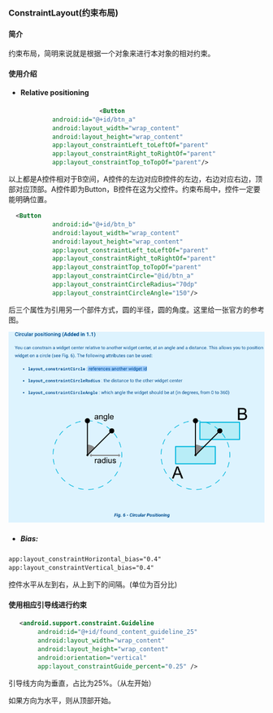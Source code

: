 ### ConstraintLayout(约束布局)

#### 简介

约束布局，简明来说就是根据一个对象来进行本对象的相对约束。

#### 使用介绍

* #### Relative positioning

```xml
						 <Button
            android:id="@+id/btn_a"
            android:layout_width="wrap_content"
            android:layout_height="wrap_content"
            app:layout_constraintLeft_toLeftOf="parent"
            app:layout_constraintRight_toRightOf="parent"
            app:layout_constraintTop_toTopOf="parent"/>
```

以上都是A控件相对于B空间，A控件的左边对应B控件的左边，右边对应右边，顶部对应顶部。A控件即为Button，B控件在这为父控件。约束布局中，控件一定要能明确位置。

```xml
  <Button
            android:id="@+id/btn_b"
            android:layout_width="wrap_content"
            android:layout_height="wrap_content"
            app:layout_constraintLeft_toLeftOf="parent"
            app:layout_constraintRight_toRightOf="parent"
            app:layout_constraintTop_toTopOf="parent"
            app:layout_constraintCircle="@id/btn_a"
            app:layout_constraintCircleRadius="70dp"
            app:layout_constraintCircleAngle="150"/>
```

后三个属性为引用另一个部件方式，圆的半径，圆的角度。这里给一张官方的参考图。

![](http://github.com/callmexiaolu/callmexiaolu.github.io/raw/master/img/constraintLayout-1.png)

* ##### Bias:

```xml
app:layout_constraintHorizontal_bias="0.4"
app:layout_constraintVertical_bias="0.4"
```



控件水平从左到右，从上到下的间隔。(单位为百分比)

#### 使用相应引导线进行约束

```xml
   <android.support.constraint.Guideline
        android:id="@+id/found_content_guideline_25"
        android:layout_width="wrap_content"
        android:layout_height="wrap_content"
        android:orientation="vertical"
        app:layout_constraintGuide_percent="0.25" />

```

引导线方向为垂直，占比为25%。（从左开始）

如果方向为水平，则从顶部开始。